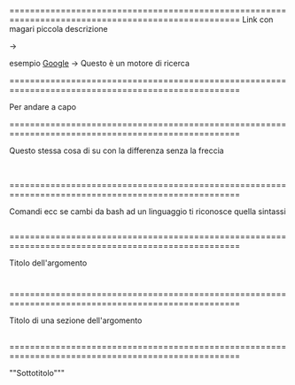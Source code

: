  
 ===================================================================================================
 Link con magari piccola descrizione 
 
 []()  ->  <br> 
 
 esempio 
 [Google](www.google.it)  -> Questo è un motore di ricerca <br> 
 
 ===================================================================================================
 
 Per andare a capo
 <br>
 
 ===================================================================================================
 
 Questo stessa cosa di su con la differenza senza la freccia
 
 []()<br> 


===================================================================================================

Comandi ecc se cambi da bash ad un linguaggio ti riconosce quella sintassi
```bash

```

===================================================================================================

Titolo dell'argomento 

#

===================================================================================================

Titolo di una sezione dell'argomento

##

===================================================================================================

""Sottotitolo""" 

###
